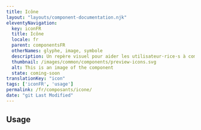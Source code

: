 ```yaml
---
title: Icône
layout: "layouts/component-documentation.njk"
eleventyNavigation:
  key: iconFR
  title: Icône
  locale: fr
  parent: componentsFR
  otherNames: glyphe, image, symbole
  description: Un repère visuel pour aider les utilisateur·rice·s à comprendre le contexte.
  thumbnail: /images/common/components/preview-icons.svg
  alt: This is an image of the component
  state: coming-soon
translationKey: "icon"
tags: ['iconFR', 'usage']
permalink: /fr/composants/icone/
date: "git Last Modified"
---
```


## Usage